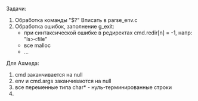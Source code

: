Задачи:

1. 	Обработка команды "$?"
	Вписать в parse_env.c 
2. Обработка ошибок, заполнение g_exit: 
	- при синтаксической ошибке в редиректах cmd.redir[n] = -1,
	напр: "ls><file"
	- все malloc
	- ...


Для Ахмеда:

1. cmd заканчивается на null
2. env и cmd.args заканчиваются на null
3. все переменные типа char*  - нуль-терминированные строки
4.  

